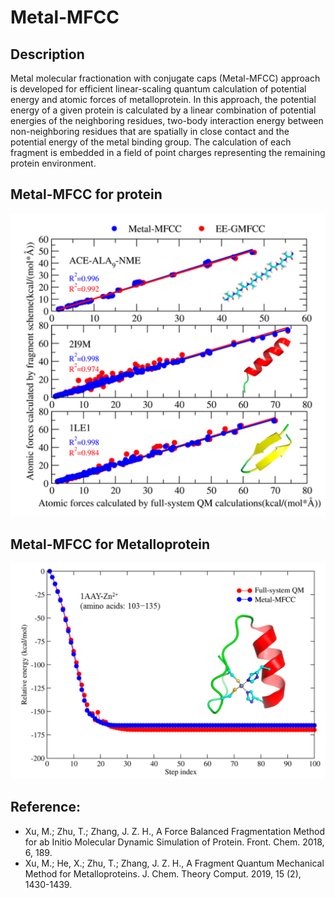 # Metal-MFCC

## Description 

Metal molecular fractionation with conjugate caps (Metal-MFCC) approach is developed for efficient linear-scaling quantum calculation of potential energy and atomic forces of metalloprotein. In this approach, the potential energy of a given protein is calculated by a linear combination of potential energies of the neighboring residues, two-body interaction energy between non-neighboring residues that are spatially in close contact and the potential energy of the metal binding group. The calculation of each fragment is embedded in a field of point charges representing the remaining protein environment.

## Metal-MFCC for protein 
![cover image](./Metal-MFCC_protein.png)
## Metal-MFCC for Metalloprotein 
![cover image](./Metal-MFCC_1aay.png)

## Reference:
* Xu, M.;  Zhu, T.; Zhang, J. Z. H., A Force Balanced Fragmentation Method for ab Initio Molecular Dynamic Simulation of Protein. Front. Chem. 2018, 6, 189.
* Xu, M.;  He, X.;  Zhu, T.; Zhang, J. Z. H., A Fragment Quantum Mechanical Method for Metalloproteins. J. Chem. Theory Comput. 2019, 15 (2), 1430-1439.
